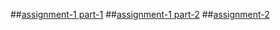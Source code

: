 ##[assignment-1 part-1](https://github.com/tejasai123w/aiml4/blob/main/assignment-1-part-1-.ipynb)
##[assignment-1 part-2](https://github.com/tejasai123w/aiml4/blob/main/assignment-1-part-2.ipynb)
##[assignment-2](https://github.com/tejasai123w/aiml4/blob/main/assignment%202%20aiml)
